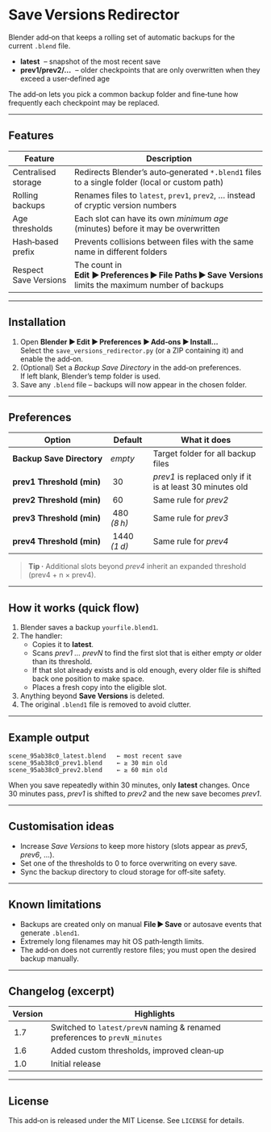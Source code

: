 # Save Versions Redirector

Blender add‑on that keeps a rolling set of automatic backups for the current `.blend` file.

* **latest**  – snapshot of the most recent save
* **prev1/prev2/…**  – older checkpoints that are only overwritten when they exceed a user‑defined age

The add‑on lets you pick a common backup folder and fine‑tune how frequently each checkpoint may be replaced.

---

## Features

| Feature | Description |
|---------|-------------|
| Centralised storage | Redirects Blender’s auto‑generated `*.blend1` files to a single folder (local or custom path) |
| Rolling backups | Renames files to `latest`, `prev1`, `prev2`, … instead of cryptic version numbers |
| Age thresholds | Each slot can have its own *minimum age* (minutes) before it may be overwritten |
| Hash‑based prefix | Prevents collisions between files with the same name in different folders |
| Respect Save Versions | The count in **Edit ▶ Preferences ▶ File Paths ▶ Save Versions** limits the maximum number of backups |

---

## Installation

1. Open **Blender ▶ Edit ▶ Preferences ▶ Add‑ons ▶ Install…**  
   Select the `save_versions_redirector.py` (or a ZIP containing it) and enable the add‑on.
2. (Optional) Set a *Backup Save Directory* in the add‑on preferences.  
   If left blank, Blender’s temp folder is used.
3. Save any `.blend` file – backups will now appear in the chosen folder.

---

## Preferences

| Option | Default | What it does |
|--------|---------|--------------|
| **Backup Save Directory** | *empty* | Target folder for all backup files |
| **prev1 Threshold (min)** | 30 | *prev1* is replaced only if it is at least 30 minutes old |
| **prev2 Threshold (min)** | 60 | Same rule for *prev2* |
| **prev3 Threshold (min)** | 480 *(8 h)* | Same rule for *prev3* |
| **prev4 Threshold (min)** | 1440 *(1 d)* | Same rule for *prev4* |

> **Tip ·** Additional slots beyond *prev4* inherit an expanded threshold (prev4 + n × prev4).

---

## How it works (quick flow)

1. Blender saves a backup `yourfile.blend1`.
2. The handler:
   * Copies it to **latest**.
   * Scans *prev1 … prevN* to find the first slot that is either empty *or* older than its threshold.
   * If that slot already exists and is old enough, every older file is shifted back one position to make space.
   * Places a fresh copy into the eligible slot.
3. Anything beyond **Save Versions** is deleted.
4. The original `.blend1` file is removed to avoid clutter.

---

## Example output

```
scene_95ab38c0_latest.blend   ← most recent save
scene_95ab38c0_prev1.blend    ← ≥ 30 min old
scene_95ab38c0_prev2.blend    ← ≥ 60 min old
```

When you save repeatedly within 30 minutes, only **latest** changes. Once 30 minutes pass, *prev1* is shifted to *prev2* and the new save becomes *prev1*.

---

## Customisation ideas

* Increase *Save Versions* to keep more history (slots appear as *prev5*, *prev6*, …).
* Set one of the thresholds to 0 to force overwriting on every save.
* Sync the backup directory to cloud storage for off‑site safety.

---

## Known limitations

* Backups are created only on manual **File ▶ Save** or autosave events that generate `.blend1`.
* Extremely long filenames may hit OS path‑length limits.
* The add‑on does not currently restore files; you must open the desired backup manually.

---

## Changelog (excerpt)

| Version | Highlights |
|---------|------------|
| 1.7 | Switched to `latest/prevN` naming & renamed preferences to `prevN_minutes` |
| 1.6 | Added custom thresholds, improved clean‑up |
| 1.0 | Initial release |

---

## License

This add‑on is released under the MIT License. See `LICENSE` for details.

